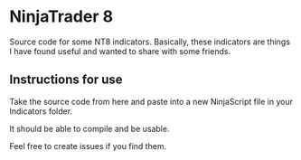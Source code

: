 # NinjaTrader 8
Source code for some NT8 indicators. Basically, these indicators are things I have found useful and wanted to share with some friends.

## Instructions for use
Take the source code from here and paste into a new NinjaScript file in your Indicators folder.

It should be able to compile and be usable.

Feel free to create issues if you find them.
